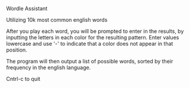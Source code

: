 Wordle Assistant

Utilizing 10k most common english words


After you play each word, you will be prompted to enter in the results, by inputting the letters in each color for the resulting pattern. Enter values lowercase and use '-' to indicate that a color does not appear in that position. 

The program will then output a list of possible words, sorted by their frequency in the english language. 

Cntrl-c to quit
